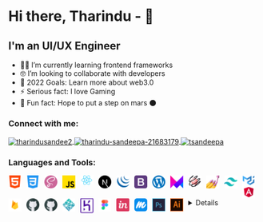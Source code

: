# Hi there, Tharindu - 👋 


## I'm an UI/UX Engineer


- 🐱‍👤 I’m currently learning frontend frameworks 
- 🤓 I’m looking to collaborate with developers
- 🎉 2022 Goals: Learn more about web3.0
- ⚡ Serious fact: I love Gaming
- 🚀 Fun fact: Hope to put a step on mars 🌑 

### Connect with me:
<p align="left">
<a href="https://twitter.com/tharindusandee2" target="blank">
<img align="center" src="https://raw.githubusercontent.com/rahuldkjain/github-profile-readme-generator/master/src/images/icons/Social/twitter.svg" alt="tharindusandee2" height="20" width="30" />
</a><a href="https://linkedin.com/in/tharindu-sandeepa-21683179" target="blank">
<img align="center" src="https://raw.githubusercontent.com/rahuldkjain/github-profile-readme-generator/master/src/images/icons/Social/linked-in-alt.svg" alt="tharindu-sandeepa-21683179" height="20" width="30" />
</a><a href="https://fb.com/tsandeepa" target="blank">
<img align="center" src="https://raw.githubusercontent.com/rahuldkjain/github-profile-readme-generator/master/src/images/icons/Social/facebook.svg" alt="tsandeepa" height="20" width="30" />
</a>
</p>


### Languages and Tools:


[<img align="left" alt="Visual Studio Code" width="26px" src="https://github.com/tsandeepa/tsandeepa/blob/main/iocns/image%204.png?raw=true" style="padding-right:10px;" />][webdevplaylist]
[<img align="left" alt="Visual Studio Code" width="26px" src="https://github.com/tsandeepa/tsandeepa/blob/main/iocns/image%204-1.png?raw=true" style="padding-right:10px;" />][webdevplaylist]
[<img align="left" alt="Visual Studio Code" width="26px" src="https://github.com/tsandeepa/tsandeepa/blob/main/iocns/image%204-2.png?raw=true" style="padding-right:10px;" />][webdevplaylist]
[<img align="left" alt="Visual Studio Code" width="26px" src="https://github.com/tsandeepa/tsandeepa/blob/main/iocns/image%204-3.png?raw=true" style="padding-right:10px;" />][webdevplaylist]
[<img align="left" alt="Visual Studio Code" width="26px" src="https://github.com/tsandeepa/tsandeepa/blob/main/iocns/image%204-9.png?raw=true" style="padding-right:10px;" />][webdevplaylist]
[<img align="left" alt="Visual Studio Code" width="26px" src="https://github.com/tsandeepa/tsandeepa/blob/main/iocns/image%204-10.png?raw=true" style="padding-right:10px;" />][webdevplaylist]
[<img align="left" alt="Visual Studio Code" width="26px" src="https://github.com/tsandeepa/tsandeepa/blob/main/iocns/image%204-13.png?raw=true" style="padding-right:10px;" />][webdevplaylist]
[<img align="left" alt="Visual Studio Code" width="26px" src="https://github.com/tsandeepa/tsandeepa/blob/main/iocns/image%204-11.png?raw=true" style="padding-right:10px;" />][webdevplaylist]
[<img align="left" alt="Visual Studio Code" width="26px" src="https://github.com/tsandeepa/tsandeepa/blob/main/iocns/image%204-12.png?raw=true" style="padding-right:10px;" />][webdevplaylist]
[<img align="left" alt="Visual Studio Code" width="26px" src="https://github.com/tsandeepa/tsandeepa/blob/main/iocns/image%204-14.png?raw=true" style="padding-right:10px;" />][webdevplaylist]
[<img align="left" alt="Visual Studio Code" width="26px" src="https://github.com/tsandeepa/tsandeepa/blob/main/iocns/image%204-15.png?raw=true" style="padding-right:10px;" />][webdevplaylist]
[<img align="left" alt="Visual Studio Code" width="26px" src="https://github.com/tsandeepa/tsandeepa/blob/main/iocns/image%204-19.png?raw=true" style="padding-right:10px;" />][webdevplaylist]
[<img align="left" alt="Visual Studio Code" width="26px" src="https://github.com/tsandeepa/tsandeepa/blob/main/iocns/image%204-16.png?raw=true" style="padding-right:10px;" />][webdevplaylist]
[<img align="left" alt="Visual Studio Code" width="26px" src="https://github.com/tsandeepa/tsandeepa/blob/main/iocns/image%204-17.png?raw=true" style="padding-right:10px;" />][webdevplaylist]
[<img align="left" alt="Visual Studio Code" width="26px" src="https://github.com/tsandeepa/tsandeepa/blob/main/iocns/image%204-18.png?raw=true" style="padding-right:10px;" />][webdevplaylist]
[<img align="left" alt="Visual Studio Code" width="26px" src="https://github.com/tsandeepa/tsandeepa/blob/main/iocns/image%204-20.png?raw=true" style="padding-right:10px;" />][webdevplaylist]
[<img align="left" alt="Visual Studio Code" width="26px" src="https://github.com/tsandeepa/tsandeepa/blob/main/iocns/image%204-21.png?raw=true" style="padding-right:10px;" />][webdevplaylist]
[<img align="left" alt="Visual Studio Code" width="26px" src="https://github.com/tsandeepa/tsandeepa/blob/main/iocns/image%204-21.png?raw=true" style="padding-right:10px;" />][webdevplaylist]
[<img align="left" alt="Visual Studio Code" width="26px" src="https://github.com/tsandeepa/tsandeepa/blob/main/iocns/image%204-22.png?raw=true" style="padding-right:10px;" />][webdevplaylist]
[<img align="left" alt="Visual Studio Code" width="26px" src="https://github.com/tsandeepa/tsandeepa/blob/main/iocns/image%204-23.png?raw=true" style="padding-right:10px;" />][webdevplaylist]
[<img align="left" alt="Visual Studio Code" width="26px" src="https://github.com/tsandeepa/tsandeepa/blob/main/iocns/image%204-4.png?raw=true" style="padding-right:10px;" />][webdevplaylist]
[<img align="left" alt="Visual Studio Code" width="26px" src="https://github.com/tsandeepa/tsandeepa/blob/main/iocns/image%204-5.png?raw=true" style="padding-right:10px;" />][webdevplaylist]
[<img align="left" alt="Visual Studio Code" width="26px" src="https://github.com/tsandeepa/tsandeepa/blob/main/iocns/image%204-6.png?raw=true" style="padding-right:10px;" />][webdevplaylist]
[<img align="left" alt="Visual Studio Code" width="26px" src="https://github.com/tsandeepa/tsandeepa/blob/main/iocns/image%204-7.png?raw=true" style="padding-right:10px;" />][webdevplaylist]
[<img align="left" alt="Visual Studio Code" width="26px" src="https://github.com/tsandeepa/tsandeepa/blob/main/iocns/image%204-8.png?raw=true" style="padding-right:10px;" />][webdevplaylist]




<br />
<br />


<details>


<details>
  <summary>:zap: GitHub Stats</summary>

  <img align="left" alt="codeSTACKr's GitHub Stats" src="https://github-readme-stats.vercel.app/api?username=codeSTACKr&show_icons=true&hide_border=false&title_color=ff652f&icon_color=FFE400&bg_color=09131B&text_color=ffffff&border_color=0c1a25" />

</details>

[website]: https://codeSTACKr.com
[course]: http://vsCodeHero.com
[twitter]: https://twitter.com/codeSTACKr
[youtube]: https://youtube.com/codeSTACKr
[instagram]: https://instagram.com/codeSTACKr
[linkedin]: https://linkedin.com/in/codeSTACKr
[webdevplaylist]: https://www.youtube.com/playlist?list=PLkwxH9e_vrAJ0WbEsFA9W3I1W-g_BTsbt
[jsplaylist]: https://www.youtube.com/playlist?list=PLkwxH9e_vrALRJKu7wfXby3MKeflhTu6B
[cssplaylist]: https://www.youtube.com/playlist?list=PLkwxH9e_vrALSdvZuEh6gqQdmDoDIoqz4
[reactplaylist]: https://www.youtube.com/playlist?list=PLkwxH9e_vrAK4TdffpxKY3QGyHCpxFcQ0